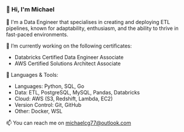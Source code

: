 ### 👋 Hi, I'm Michael

💼 I'm a Data Engineer that specialises in creating and deploying ETL pipelines, known for adaptability, enthusiasm, and the ability to thrive in fast-paced environments.

🔭 I’m currently working on the following certificates:
- Databricks Certified Data Engineer Associate
- AWS Certified Solutions Architect Associate

🧰 Languages & Tools:
- Languages: Python, SQL, Go
- Data: ETL, PostgreSQL, MySQL, Pandas, Databricks
- Cloud: AWS (S3, Redshift, Lambda, EC2)
- Version Control: Git, GitHub  
- Other: Docker, WSL
  
📫 You can reach me on michaelcg77@outlook.com
